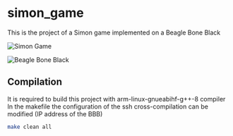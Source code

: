# simon_game

This is the project of a Simon game implemented on a Beagle Bone Black

![Simon Game](https://github.com/jeferrandiz98/jeferrandiz98/blob/main/readme_header.png?raw=true)

![Beagle Bone Black](https://github.com/jeferrandiz98/jeferrandiz98/blob/main/readme_header.png?raw=true)

## Compilation

It is required to build this project with arm-linux-gnueabihf-g++-8 compiler
In the makefile the configuration of the ssh cross-compilation can be modified (IP address of the BBB)

```bash
make clean all
```